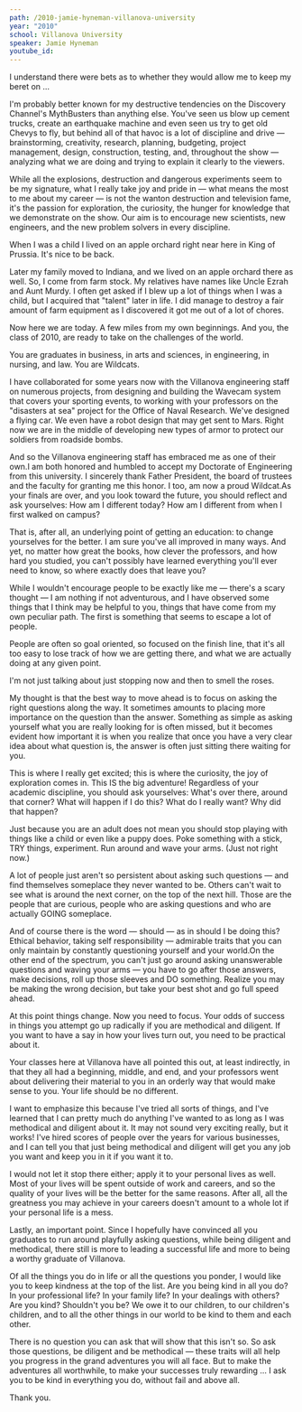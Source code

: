 ```yaml
---
path: /2010-jamie-hyneman-villanova-university
year: "2010"
school: Villanova University
speaker: Jamie Hyneman
youtube_id: 
---
```


I understand there were bets as to whether they would allow me to keep my beret on ...

I'm probably better known for my destructive tendencies on the Discovery Channel's MythBusters than anything else. You've seen us blow up cement trucks, create an earthquake machine and even seen us try to get old Chevys to fly, but behind all of that havoc is a lot of discipline and drive — brainstorming, creativity, research, planning, budgeting, project management, design, construction, testing, and, throughout the show — analyzing what we are doing and trying to explain it clearly to the viewers.

While all the explosions, destruction and dangerous experiments seem to be my signature, what I really take joy and pride in — what means the most to me about my career — is not the wanton destruction and television fame, it's the passion for exploration, the curiosity, the hunger for knowledge that we demonstrate on the show. Our aim is to encourage new scientists, new engineers, and the new problem solvers in every discipline.

When I was a child I lived on an apple orchard right near here in King of Prussia. It's nice to be back.

Later my family moved to Indiana, and we lived on an apple orchard there as well. So, I come from farm stock. My relatives have names like Uncle Ezrah and Aunt Murdy. I often get asked if I blew up a lot of things when I was a child, but I acquired that "talent" later in life. I did manage to destroy a fair amount of farm equipment as I discovered it got me out of a lot of chores.

Now here we are today. A few miles from my own beginnings. And you, the class of 2010, are ready to take on the challenges of the world.

You are graduates in business, in arts and sciences, in engineering, in nursing, and law. You are Wildcats.

I have collaborated for some years now with the Villanova engineering staff on numerous projects, from designing and building the Wavecam system that covers your sporting events, to working with your professors on the "disasters at sea" project for the Office of Naval Research. We've designed a flying car. We even have a robot design that may get sent to Mars. Right now we are in the middle of developing new types of armor to protect our soldiers from roadside bombs.

And so the Villanova engineering staff has embraced me as one of their own.I am both honored and humbled to accept my Doctorate of Engineering from this university. I sincerely thank Father President, the board of trustees and the faculty for granting me this honor. I too, am now a proud Wildcat.As your finals are over, and you look toward the future, you should reflect and ask yourselves: How am I different today? How am I different from when I first walked on campus?

That is, after all, an underlying point of getting an education: to change yourselves for the better. I am sure you've all improved in many ways. And yet, no matter how great the books, how clever the professors, and how hard you studied, you can't possibly have learned everything you'll ever need to know, so where exactly does that leave you?

While I wouldn't encourage people to be exactly like me — there's a scary thought — I am nothing if not adventurous, and I have observed some things that I think may be helpful to you, things that have come from my own peculiar path. The first is something that seems to escape a lot of people.

People are often so goal oriented, so focused on the finish line, that it's all too easy to lose track of how we are getting there, and what we are actually doing at any given point.

I'm not just talking about just stopping now and then to smell the roses.

My thought is that the best way to move ahead is to focus on asking the right questions along the way. It sometimes amounts to placing more importance on the question than the answer. Something as simple as asking yourself what you are really looking for is often missed, but it becomes evident how important it is when you realize that once you have a very clear idea about what question is, the answer is often just sitting there waiting for you.

This is where I really get excited; this is where the curiosity, the joy of exploration comes in. This IS the big adventure! Regardless of your academic discipline, you should ask yourselves: What's over there, around that corner? What will happen if I do this? What do I really want? Why did that happen?

Just because you are an adult does not mean you should stop playing with things like a child or even like a puppy does. Poke something with a stick, TRY things, experiment. Run around and wave your arms. (Just not right now.)

A lot of people just aren't so persistent about asking such questions — and find themselves someplace they never wanted to be. Others can't wait to see what is around the next corner, on the top of the next hill. Those are the people that are curious, people who are asking questions and who are actually GOING someplace.

And of course there is the word — should — as in should I be doing this? Ethical behavior, taking self responsibility — admirable traits that you can only maintain by constantly questioning yourself and your world.On the other end of the spectrum, you can't just go around asking unanswerable questions and waving your arms — you have to go after those answers, make decisions, roll up those sleeves and DO something. Realize you may be making the wrong decision, but take your best shot and go full speed ahead.

At this point things change. Now you need to focus. Your odds of success in things you attempt go up radically if you are methodical and diligent. If you want to have a say in how your lives turn out, you need to be practical about it.

Your classes here at Villanova have all pointed this out, at least indirectly, in that they all had a beginning, middle, and end, and your professors went about delivering their material to you in an orderly way that would make sense to you. Your life should be no different.

I want to emphasize this because I've tried all sorts of things, and I've learned that I can pretty much do anything I've wanted to as long as I was methodical and diligent about it. It may not sound very exciting really, but it works! I've hired scores of people over the years for various businesses, and I can tell you that just being methodical and diligent will get you any job you want and keep you in it if you want it to.

I would not let it stop there either; apply it to your personal lives as well. Most of your lives will be spent outside of work and careers, and so the quality of your lives will be the better for the same reasons. After all, all the greatness you may achieve in your careers doesn't amount to a whole lot if your personal life is a mess.

Lastly, an important point. Since I hopefully have convinced all you graduates to run around playfully asking questions, while being diligent and methodical, there still is more to leading a successful life and more to being a worthy graduate of Villanova.

Of all the things you do in life or all the questions you ponder, I would like you to keep kindness at the top of the list. Are you being kind in all you do? In your professional life? In your family life? In your dealings with others? Are you kind? Shouldn't you be? We owe it to our children, to our children's children, and to all the other things in our world to be kind to them and each other.

There is no question you can ask that will show that this isn't so. So ask those questions, be diligent and be methodical — these traits will all help you progress in the grand adventures you will all face. But to make the adventures all worthwhile, to make your successes truly rewarding ... I ask you to be kind in everything you do, without fail and above all.

Thank you.